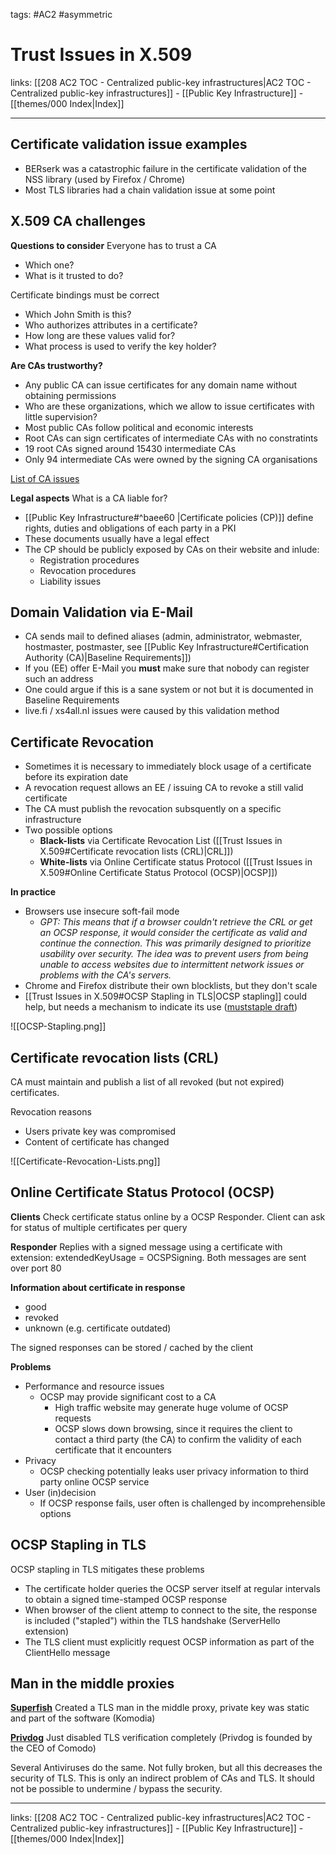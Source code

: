 tags: #AC2 #asymmetric 

# Trust Issues in X.509

links: [[208 AC2 TOC - Centralized public-key infrastructures|AC2 TOC - Centralized public-key infrastructures]] - [[Public Key Infrastructure]] - [[themes/000 Index|Index]]

---

## Certificate validation issue examples

- BERserk was a catastrophic failure in the certificate validation of the NSS library (used by Firefox / Chrome)
- Most TLS libraries had a chain validation issue at some point


## X.509 CA challenges

**Questions to consider**
Everyone has to trust a CA
- Which one?
- What is it trusted to do?

Certificate bindings must be correct
- Which John Smith is this?
- Who authorizes attributes in a certificate?
- How long are these values valid for?
- What process is used to verify the key holder?

**Are CAs trustworthy?**
- Any public CA can issue certificates for any domain name without obtaining permissions
- Who are these organizations, which we allow to issue certificates with little supervision?
- Most public CAs follow political and economic interests
- Root CAs can sign certificates of intermediate CAs with no constratints
- 19 root CAs signed around 15430 intermediate CAs
- Only 94 intermediate CAs were owned by the signing CA organisations

[List of CA issues](http://wiki.cacert.org/Risk/History)

**Legal aspects**
What is a CA liable for?
- [[Public Key Infrastructure#^baee60 |Certificate policies (CP)]] define rights, duties and obligations of each party in a PKI
- These documents usually have a legal effect
- The CP should be publicly exposed by CAs on their website and inlude:
	- Registration procedures
	- Revocation procedures
	- Liability issues


## Domain Validation via E-Mail

- CA sends mail to defined aliases (admin, administrator, webmaster, hostmaster, postmaster, see [[Public Key Infrastructure#Certification Authority (CA)|Baseline Requirements]])
- If you (EE) offer E-Mail you **must** make sure that nobody can register such an address
- One could argue if this is a sane system or not but it is documented in Baseline Requirements
- live.fi / xs4all.nl issues were caused by this validation method


## Certificate Revocation

- Sometimes it is necessary to immediately block usage of a certificate before its expiration date
- A revocation request allows an EE / issuing CA to revoke a still valid certificate
- The CA must publish the revocation subsquently on a specific infrastructure
- Two possible options
	- **Black-lists** via Certificate Revocation List ([[Trust Issues in X.509#Certificate revocation lists (CRL)|CRL]])
	- **White-lists** via Online Certificate status Protocol ([[Trust Issues in X.509#Online Certificate Status Protocol (OCSP)|OCSP]])

**In practice**
- Browsers use insecure soft-fail mode
	- *GPT: This means that if a browser couldn't retrieve the CRL or get an OCSP response, it would consider the certificate as valid and continue the connection. This was primarily designed to prioritize usability over security. The idea was to prevent users from being unable to access websites due to intermittent network issues or problems with the CA's servers.*
- Chrome and Firefox distribute their own blocklists, but they don't scale
- [[Trust Issues in X.509#OCSP Stapling in TLS|OCSP stapling]] could help, but needs a mechanism to indicate its use ([muststaple draft](https://blog.apnic.net/2019/01/15/is-the-web-ready-for-ocsp-must-staple/))

![[OCSP-Stapling.png]]


## Certificate revocation lists (CRL)

CA must maintain and publish a list of all revoked (but not expired) certificates.

Revocation reasons
- Users private key was compromised
- Content of certificate has changed

![[Certificate-Revocation-Lists.png]]


## Online Certificate Status Protocol (OCSP)

**Clients**
Check certificate status online by a OCSP Responder. Client can ask for status of multiple certificates per query

**Responder**
Replies with a signed message using a certificate with extension: extendedKeyUsage = OCSPSigning. Both messages are sent over port 80

**Information about certificate in response**
- good
- revoked
- unknown (e.g. certificate outdated)

The signed responses can be stored / cached by the client

**Problems**
- Performance and resource issues
	- OCSP may provide significant cost to a CA
		- High traffic website may generate huge volume of OCSP requests
		- OCSP slows down browsing, since it requires the client to contact a third party (the CA) to confirm the validity of each certificate that it encounters
- Privacy
	- OCSP checking potentially leaks user privacy information to third party online OCSP service
- User (in)decision
	- If OCSP response fails, user often is challenged by incomprehensible options


## OCSP Stapling in TLS

OCSP stapling in TLS mitigates these problems
- The certificate holder queries the OCSP server itself at regular intervals to obtain a signed time-stamped OCSP response
- When browser of the client attemp to connect to the site, the response is included ("stapled") within the TLS handshake (ServerHello extension)
- The TLS client must explicitly request OCSP information as part of the ClientHello message


## Man in the middle proxies

**[Superfish](https://en.wikipedia.org/wiki/Superfish)**
Created a TLS man in the middle proxy, private key was static and part of the software (Komodia)

**[Privdog](https://www.heise.de/news/PrivDog-torpediert-die-Web-Sicherheit-im-Namen-der-Privatsphaere-2557756.html)**
Just disabled TLS verification completely (Privdog is founded by the CEO of Comodo)

Several Antiviruses do the same. Not fully broken, but all this decreases the security of TLS. This is only an indirect problem of CAs and TLS. It should not be possible to undermine / bypass the security.

---

links: [[208 AC2 TOC - Centralized public-key infrastructures|AC2 TOC - Centralized public-key infrastructures]] - [[Public Key Infrastructure]] - [[themes/000 Index|Index]]